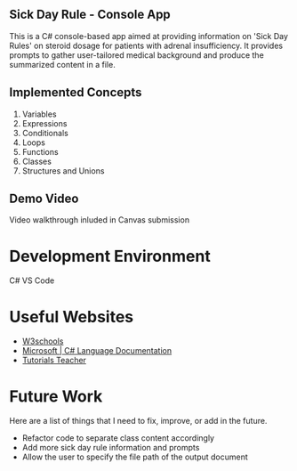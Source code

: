 ## Sick Day Rule - Console App

This is a C# console-based app aimed at providing information on 'Sick Day Rules' on steroid dosage for patients with adrenal insufficiency. It provides prompts to gather user-tailored medical background and produce the summarized content in a file.

## Implemented Concepts
1. Variables
2. Expressions
3. Conditionals
4. Loops
5. Functions
6. Classes
7. Structures and Unions

## Demo Video
Video walkthrough inluded in Canvas submission

# Development Environment
C#
VS Code

# Useful Websites

- [W3schools](https://www.w3schools.com/cs/index.php)
- [Microsoft | C# Language Documentation](https://learn.microsoft.com/en-us/dotnet/csharp/)
- [Tutorials Teacher](https://www.tutorialsteacher.com/csharp)

# Future Work
Here are a list of things that I need to fix, improve, or add in the future.

- Refactor code to separate class content accordingly
- Add more sick day rule information and prompts
- Allow the user to specify the file path of the output document